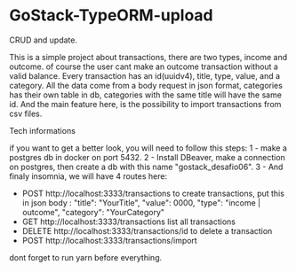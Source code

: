 # GoStack-TypeORM-upload
CRUD and update.


This is a simple project about transactions, there are two types, income and outcome. of course the user cant make an outcome transaction without a valid balance.
Every transaction has an id(uuidv4), title, type, value, and a category. All the data come from a body request in json format, categories has their own table in db,
categories with the same title will have the same id.
And the main feature here, is the possibility to import transactions from csv files.

Tech informations

if you want to get a better look, you will need to follow this steps:
1 - make a postgres db in docker on port 5432.
2 - Install DBeaver, make a connection on postgres, then create a db with this name "gostack_desafio06".
3 - And finaly insomnia, we will have 4 routes here:
 * POST http://localhost:3333/transactions to create transactions, put this in json body : "title": "YourTitle", "value": 0000, "type": "income | outcome", "category": "YourCategory"
 * GET http://localhost:3333/transactions list all transactions
 * DELETE http://localhost:3333/transactions/id to delete a transaction
 * POST http://localhost:3333/transactions/import 

dont forget to run yarn before everything.

